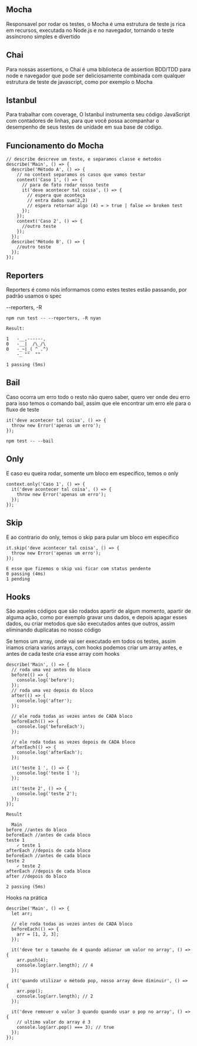 ## Mocha
Responsavel por rodar os testes, o Mocha é uma estrutura de teste js rica em recursos, executada no Node.js e no navegador, tornando o teste assíncrono simples e divertido

## Chai

Para nossas assertions, o Chai é uma biblioteca de assertion BDD/TDD para node e navegador que pode ser deliciosamente combinada com qualquer estrutura de teste de javascript, como por exemplo o Mocha

## Istanbul
Para trabalhar com coverage, O Istanbul instrumenta seu código JavaScript com contadores de linhas, para que você possa acompanhar o desempenho de seus testes de unidade em sua base de código.


## Funcionamento do Mocha
```
// describe descreve um teste, e separamos classe e metodos
describe('Main', () => {
  describe('Método A', () => {
    // no context separamos os casos que vamos testar
    context('Caso 1', () => {
      // para de fato rodar nosso teste
      it('deve acontecer tal coisa', () => {
        // espera que aconteça
        // entra dados sum(2,2)
        // espera retornar algo (4) = > true | false => broken test
      });
    });
    context('Caso 2', () => {
      //outro teste
    });
  });
  describe('Método B', () => {
    //outro teste
  });
});
```


## Reporters
Reporters é como nós informamos como estes testes estão passando, por padrão usamos o spec

--reporters, -R <name>

```
npm run test -- --reporters, -R nyan

Result:

1   -__,------,
0   -__|  /\_/\
0   -_~|_( ^ .^)
    -_ ""  ""

1 passing (5ms)
```

## Bail
Caso ocorra um erro todo o resto não quero saber, quero ver onde deu erro para isso temos o comando bail, assim que ele encontrar um erro ele para o fluxo de teste
```
it('deve acontecer tal coisa', () => {
  throw new Error('apenas um erro');
});

npm test -- --bail
```
## Only
E caso eu queira rodar, somente um bloco em especifico, temos o only
```
context.only('Caso 1', () => {
  it('deve acontecer tal coisa', () => {
    throw new Error('apenas um erro');
  });
});
```
## Skip
E ao contrario do only, temos o skip para pular um bloco em especifico
```
it.skip('deve acontecer tal coisa', () => {
  throw new Error('apenas um erro');
});

E esse que fizemos o skip vai ficar com status pendente
0 passing (4ms)
1 pending
```


## Hooks

São aqueles códigos que são rodados apartir de algum momento, apartir de alguma ação, como por exemplo gravar uns dados, e depois apagar esses dados, ou criar metodos que são executados antes que outros, assim eliminando duplicatas no nosso código

Se temos um array, onde vai ser executado em todos os testes, assim iriamos criara varios arrays, com hooks podemos criar um array antes, e antes de cada teste cria esse array com hooks

```
describe('Main', () => {
  // roda uma vez antes do bloco
  before(() => {
    console.log('before');
  });
  // roda uma vez depois do bloco
  after(() => {
    console.log('after');
  });

  // ele roda todas as vezes antes de CADA bloco
  beforeEach(() => {
    console.log('beforeEach');
  });

  // ele roda todas as vezes depois de CADA bloco
  afterEach(() => {
    console.log('afterEach');
  });

  it('teste 1 ', () => {
    console.log('teste 1 ');
  });

  it('teste 2', () => {
    console.log('teste 2');
  });
});

Result

  Main
before //antes do bloco
beforeEach //antes de cada bloco
teste 1
    ✓ teste 1
afterEach //depois de cada bloco
beforeEach //antes de cada bloco
teste 2
    ✓ teste 2
afterEach //depois de cada bloco
after //depois do bloco

2 passing (5ms)
```

Hooks na prática

```
describe('Main', () => {
  let arr;

  // ele roda todas as vezes antes de CADA bloco
  beforeEach(() => {
    arr = [1, 2, 3];
  });

  it('deve ter o tamanho de 4 quando adionar um valor no array', () => {
    arr.push(4);
    console.log(arr.length); // 4
  });

  it('quando utilizar o método pop, nosso array deve diminuir', () => {
    arr.pop();
    console.log(arr.length); // 2
  });

  it('deve remover o valor 3 quando quando usar o pop no array', () => {
    // ultimo valor do array é 3
    console.log(arr.pop() === 3); // true
  });
});
```
